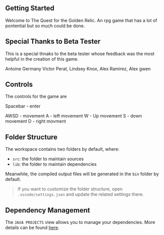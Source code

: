 ## Getting Started

Welcome to The Quest for the Golden Relic. An rpg game that has a lot of pontential but so much could be done. 

## Special Thanks to Beta Tester
This is a special thnaks to the beta tester whose feedback was the most helpful in the creation of this game.

Antoine Germany
Victor Perat,
Lindsey Knox,
Alex Ramirez,
Alex gwen

## Controls
The controls for the game are 

Spacebar - enter

AWSD - movement
  A - left movement
  W - Up movement
  S - down movement
  D - right movment
  
<!--  Impliments the rest of the interactive buttons  -->

## Folder Structure

The workspace contains two folders by default, where:

- `src`: the folder to maintain sources
- `lib`: the folder to maintain dependencies

Meanwhile, the compiled output files will be generated in the `bin` folder by default.

> If you want to customize the folder structure, open `.vscode/settings.json` and update the related settings there.

## Dependency Management

The `JAVA PROJECTS` view allows you to manage your dependencies. More details can be found [here](https://github.com/microsoft/vscode-java-dependency#manage-dependencies).
